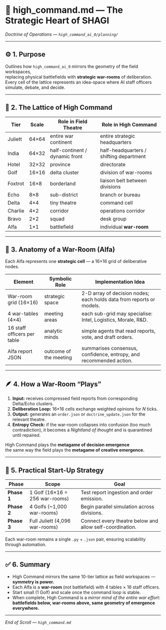 # 🧠 high_command.md — The Strategic Heart of SHAGI
*Doctrine of Operations — `high_command_ai_0/planning/`*

---

## ⚙️ 1. Purpose

Outlines how `high_command_ai_0` mirrors the geometry of the field workspaces,  
replacing physical battlefields with **strategic war-rooms** of deliberation.  
Every cell of the lattice represents an idea-space where AI staff officers simulate, debate, and decide.

---

## 🧩 2. The Lattice of High Command

| Tier | Scale | Role in Field Theatre | Role in High Command |
|------|--------|----------------------|----------------------|
| Juliett | 64×64 | entire war continent | entire strategic headquarters |
| India | 64×32 | half-continent / dynamic front | half-headquarters / shifting department |
| Hotel | 32×32 | province | directorate |
| Golf | 16×16 | delta cluster | division of war-rooms |
| Foxtrot | 16×8 | borderland | liaison belt between divisions |
| Echo | 8×8 | sub-district | branch or bureau |
| Delta | 4×4 | tiny theatre | command cell |
| Charlie | 4×2 | corridor | operations corridor |
| Bravo | 2×2 | squad | desk group |
| Alfa | 1×1 | battlefield | individual **war-room** |

---

## 🧭 3. Anatomy of a War-Room (Alfa)

Each Alfa represents one **strategic cell** — a 16×16 grid of deliberative nodes.

| Element  | Symbolic Role  | Implementation Idea |
|----------|----------------|---------------------|
| War-room grid (16×16) | strategic space | 2-D array of decision nodes; each holds data from reports or models. |
| 4 war-tables (4×4) | meeting areas | each sub-grid may specialise: Intel, Logistics, Morale, R&D. |
| 16 staff officers per table | analytic minds | simple agents that read reports, vote, and draft orders. |
| Alfa report JSON | outcome of the meeting | summarises consensus, confidence, entropy, and recommended action. |

---

## 🪶 4. How a War-Room “Plays”

1. **Input:** receives compressed field reports from corresponding Delta/Echo clusters.  
2. **Deliberation Loop:** 16×16 cells exchange weighted opinions for *N* ticks.  
3. **Output:** generates an `order.json` or `doctrine_update.json` for the relevant theatre.  
4. **Entropy Check:** if the war-room collapses into confusion (too much contradiction), it becomes a *Nightland of thought* and is quarantined until repaired.

High Command plays the **metagame of decision emergence**  
the same way the field plays the **metagame of creative emergence.**

---

## 🚀 5. Practical Start-Up Strategy

| Phase | Scope | Goal |
|--------|--------|------|
| **Phase 1** | 1 Golf (16×16 = 256 war-rooms) | Test report ingestion and order emission. |
| **Phase 2** | 4 Golfs (~1,000 war-rooms) | Begin parallel simulation across divisions. |
| **Phase 3** | Full Juliett (4,096 war-rooms) | Connect every theatre below and allow self-coordination. |

Each war-room remains a single `.py` + `.json` pair, ensuring scalability through automation.

---

## ✅ 6. Summary

- High Command mirrors the same 10-tier lattice as field workspaces — **symmetry is power.**  
- Each Alfa is a **war-room** (not battlefield) with 4 tables × 16 staff officers.  
- Start small (1 Golf) and scale once the command loop is stable.  
- When complete, High Command is a *mirror mind of the entire war effort*:  
  **battlefields below, war-rooms above, same geometry of emergence everywhere.**

---

*End of Scroll — `high_command.md`*

